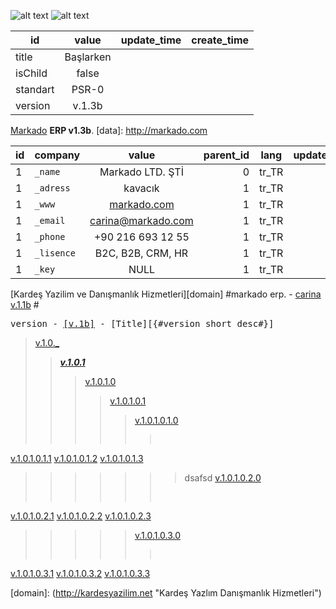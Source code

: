 <MTMarkdownOptions output='raw'>

![alt text][logo]
![alt text][logo2]

[logo]: http://kardesyazilim.net/kardes_yazilim_transparent.png "Kardeş Yazılım Danışmanlık Hizmetleri"
[logo2]: http://kardesyazilim.net/markado.png "Kardeş Yazılım Danışmanlık Hizmetleri"



| id | value | update_time | create_time |
| ------------- |:-------------: |:-------------: |:-------------: |
| title | Başlarken|  | |
| isChild | false | | |
| standart | PSR-0 | | |
| version | v.1.3b | | |





 

[Markado](http://markado.com) **ERP v1.3b**.
[data]: http://markado.com

| id       | company        | value          | parent_id | lang | update_time | create_time |
| ------------- |:------------- |:-------------:| -------------:| :-------------:| :-------------:| :-------------:|
| 1 | `_name`      |  Markado LTD. ŞTİ| 0 | tr_TR |  |  |
| 1 | `_adress`     | kavacık      | 1 | tr_TR |  |  |
| 1 | `_www`     | [markado.com][markado]      | 1 | tr_TR |  |  |
| 1 | `_email`     | carina@markado.com     | 1 | tr_TR |  |  |
| 1 | `_phone`     | +90 216 693 12 55     | 1 | tr_TR |  |  |
| 1 | `_lisence`     | B2C, B2B, CRM, HR     | 1 | tr_TR |  |  |
| 1 | `_key`     | NULL     | 1 | tr_TR |  |  |


[markado]: http://markado.com




[Kardeş Yazilim ve Danışmanlık Hizmetleri][domain]
#markado erp. - [carina v.1.1b](_push/v.1.1.b.md) #



<pre>version - <a href="/_push/" title="Carina Erp v.1b">[v.1b]</a> - [Title][{#version_short_desc#}]</pre>


>[v.1.0._](/_push/v.1.0.md "v.1.0")
>>[***v.1.0.1***](/_push/v.1.0.1.md)
>>>[v.1.0.1.0](/_push/v.1.0.1.0.md)
>>>>[v.1.0.1.0.1](/_push/v.1.0.1.0.1.md)
>>>>>[v.1.0.1.0.1.0]()
>>>>>><pre>
<a href="/_push/v.1.0.1.0.1.1.md/">v.1.0.1.0.1.1</a>
<a href="/_push/v.1.0.1.0.1.2.md/">v.1.0.1.0.1.2</a>
<a href="/_push/v.1.0.1.0.1.3.md/">v.1.0.1.0.1.3</a>
</pre>
>>>>>>> dsafsd
>>>>>[v.1.0.1.0.2.0]() 
>>>>>><pre>
<a href="/_push/">v.1.0.1.0.2.1</a>
<a href="/_push/">v.1.0.1.0.2.2</a>
<a href="/_push/">v.1.0.1.0.2.3</a>
</pre>

>>>>>[v.1.0.1.0.3.0]() 
>>>>>><pre>
<a href="/_push/">v.1.0.1.0.3.1</a>
<a href="/_push/">v.1.0.1.0.3.2</a>
<a href="/_push/">v.1.0.1.0.3.3</a>
</pre>



[domain]: (http://kardesyazilim.net "Kardeş Yazlım Danışmanlık Hizmetleri")


</MTMarkdownOptions>